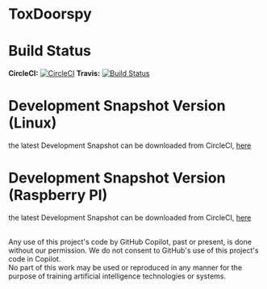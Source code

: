 # ToxDoorspy

Build Status
=
**CircleCI:** [![CircleCI](https://circleci.com/gh/zoff99/ToxDoorspy/tree/master.png?style=badge)](https://circleci.com/gh/zoff99/ToxDoorspy)
**Travis:** [![Build Status](https://travis-ci.org/zoff99/ToxDoorspy.png?branch=master)](https://travis-ci.org/zoff99/ToxDoorspy)


Development Snapshot Version (Linux)
=
the latest Development Snapshot can be downloaded from CircleCI, [here](https://circleci.com/api/v1/project/zoff99/ToxDoorspy/latest/artifacts/0/$CIRCLE_ARTIFACTS/ubuntu_14_04_binaries/toxdoorspy_static?filter=successful&branch=master)

Development Snapshot Version (Raspberry PI)
=
the latest Development Snapshot can be downloaded from CircleCI, [here](https://circleci.com/api/v1/project/zoff99/ToxDoorspy/latest/artifacts/0/$CIRCLE_ARTIFACTS/RASPI/toxdoorspy_static?filter=successful&branch=master)


<br>
Any use of this project's code by GitHub Copilot, past or present, is done
without our permission.  We do not consent to GitHub's use of this project's
code in Copilot.
<br>
No part of this work may be used or reproduced in any manner for the purpose of training artificial intelligence technologies or systems.

